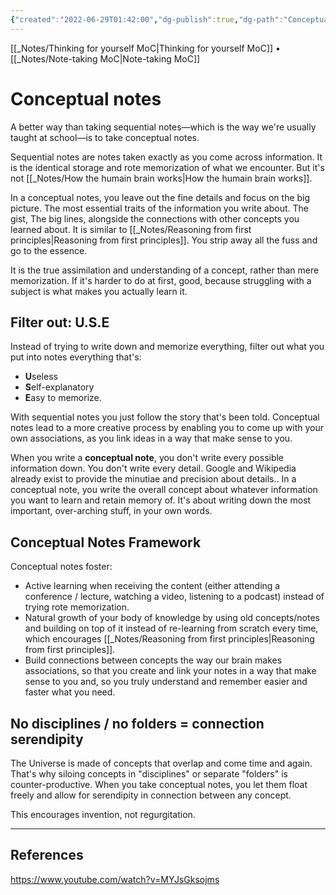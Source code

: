 ```yaml
---
{"created":"2022-06-29T01:42:00","dg-publish":true,"dg-path":"Conceptual notes.md","permalink":"/conceptual-notes/","dgPassFrontmatter":true,"updated":"2024-12-22T16:24:17.264+01:00"}
---
```


[[_Notes/Thinking for yourself MoC\|Thinking for yourself MoC]] • [[_Notes/Note-taking MoC\|Note-taking MoC]]
# Conceptual notes
A better way than taking sequential notes—which is the way we're usually taught at school—is to take conceptual notes.

Sequential notes are notes taken exactly as you come across information. It is the identical storage and rote memorization of what we encounter. But it's not [[_Notes/How the humain brain works\|How the humain brain works]].

In a conceptual notes, you leave out the fine details and focus on the big picture. The most essential traits of the information you write about. The gist, The big lines, alongside the connections with other concepts you learned about. It is similar to [[_Notes/Reasoning from first principles\|Reasoning from first principles]]. You strip away all the fuss and go to the essence.

It is the true assimilation and understanding of a concept, rather than mere memorization.
If it's harder to do at first, good, because struggling with a subject is what makes you actually learn it.

## Filter out: U.S.E
Instead of trying to write down and memorize everything, filter out what you put into notes everything that's:
- **U**seless
- **S**elf-explanatory
- **E**asy to memorize.

With sequential notes you just follow the story that's been told. 
Conceptual notes lead to a more creative process by enabling you to come up with your own associations, as you link ideas in a way that make sense to you.

When you write a **conceptual note**, you don't write every possible information down. You don't write every detail. Google and Wikipedia already exist to provide the minutiae and precision about details.. In a conceptual note, you write the overall concept about whatever information you want to learn and retain memory of.
It's about writing down the most important, over-arching stuff, in your own words.
## Conceptual Notes Framework
Conceptual notes foster:
- Active learning when receiving the content (either attending a conference / lecture, watching a video, listening to a podcast) instead of trying rote memorization.
- Natural growth of your body of knowledge by using old concepts/notes and building on top of it instead of re-learning from scratch every time, which encourages [[_Notes/Reasoning from first principles\|Reasoning from first principles]].
- Build connections between concepts the way our brain makes associations, so that you create and link your notes in a way that make sense to you and, so you truly understand and remember easier and faster what you need.

## No disciplines / no folders = connection serendipity
The Universe is made of concepts that overlap and come time and again. That's why siloing concepts in "disciplines" or separate "folders" is counter-productive. When you take conceptual notes, you let them float freely and allow for serendipity in connection between any concept.

This encourages invention, not regurgitation.

---
## References
https://www.youtube.com/watch?v=MYJsGksojms